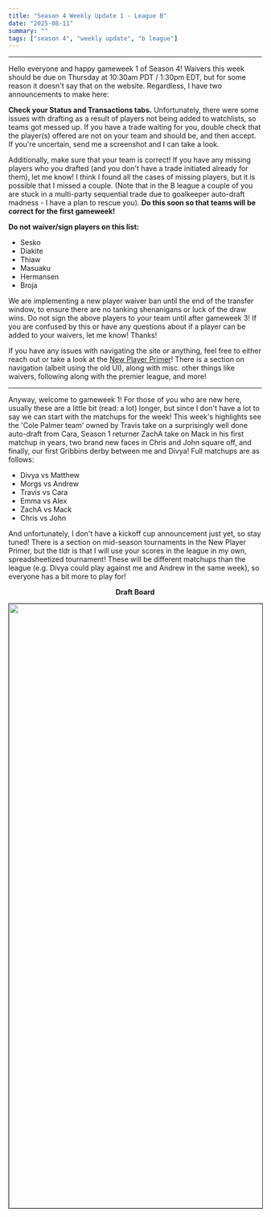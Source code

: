 ```yaml
---
title: "Season 4 Weekly Update 1 - League B"
date: "2025-08-11"
summary: ""
tags: ["season 4", "weekly update", "b league"]
---
```


<style>
img {
  display: block;
  margin-left: auto;
  margin-right: auto;
  border: 1px solid;
}
.center-bold {
    text-align: center;
    font-weight: bold;
}
</style>

<!--
cSpell:ignore gameweek, gameweeks, shoutout, shoutouts, matchups, winstreak
!-->

---

Hello everyone and happy gameweek 1 of Season 4! Waivers this week should be due on Thursday at 10:30am PDT / 1:30pm EDT, but for some reason it doesn't say that on the website. Regardless, I have two announcements to make here:

**Check your Status and Transactions tabs.** Unfortunately, there were some issues with drafting as a result of players not being added to watchlists, so teams got messed up. If you have a trade waiting for you, double check that the player(s) offered are not on your team and should be, and then accept. If you're uncertain, send me a screenshot and I can take a look.

Additionally, make sure that your team is correct! If you have any missing players who you drafted (and you don't have a trade initiated already for them), let me know! I think I found all the cases of missing players, but it is possible that I missed a couple. (Note that in the B league a couple of you are stuck in a multi-party sequential trade due to goalkeeper auto-draft madness - I have a plan to rescue you). **Do this soon so that teams will be correct for the first gameweek!**

**Do not waiver/sign players on this list:**

- Sesko
- Diakite
- Thiaw
- Masuaku
- Hermansen
- Broja

We are implementing a new player waiver ban until the end of the transfer window, to ensure there are no tanking shenanigans or luck of the draw wins. Do not sign the above players to your team until after gameweek 3! If you are confused by this or have any questions about if a player can be added to your waivers, let me know! Thanks!

If you have any issues with navigating the site or anything, feel free to either reach out or take a look at the <u>[New Player Primer](/posts/new-player-primer)</u>! There is a section on navigation (albeit using the old UI), along with misc. other things like waivers, following along with the premier league, and more!

---

Anyway, welcome to gameweek 1! For those of you who are new here, usually these are a little bit (read: a lot) longer, but since I don't have a lot to say we can start with the matchups for the week! This week's highlights see the 'Cole Palmer team' owned by Travis take on a surprisingly well done auto-draft from Cara, Season 1 returner ZachA take on Mack in his first matchup in years, two brand new faces in Chris and John square off, and finally, our first Gribbins derby between me and Divya! Full matchups are as follows:

- Divya vs Matthew
- Morgs vs Andrew
- Travis vs Cara
- Emma vs Alex
- ZachA vs Mack
- Chris vs John

And unfortunately, I don't have a kickoff cup announcement just yet, so stay tuned! There is a section on mid-season tournaments in the New Player Primer, but the tldr is that I will use your scores in the league in my own, spreadsheetized tournament! These will be different matchups than the league (e.g. Divya could play against me and Andrew in the same week), so everyone has a bit more to play for!

<p class="center-bold">Draft Board</p>
<img src="/images/season-4/season-4-b-wu/1/draft-board.png" width="1200vh" height="auto">
<br/>
